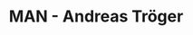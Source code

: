 ---
title: "MAN - Andreas Tröger"
url: /saalfeld-saale/man-andreas-troeger-am-croestener-weg/
shop: Autohaus
---